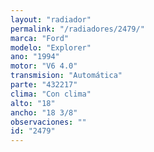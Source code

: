 ```yaml
---
layout: "radiador"
permalink: "/radiadores/2479/"
marca: "Ford"
modelo: "Explorer"
ano: "1994"
motor: "V6 4.0"
transmision: "Automática"
parte: "432217"
clima: "Con clima"
alto: "18"
ancho: "18 3/8"
observaciones: ""
id: "2479"
---
```


